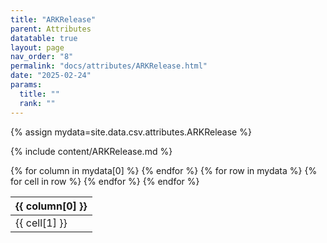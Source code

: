 ```yaml
---
title: "ARKRelease"
parent: Attributes
datatable: true
layout: page
nav_order: "8"
permalink: "docs/attributes/ARKRelease.html"
date: "2025-02-24"
params:
  title: ""
  rank: ""
---
```

{% assign mydata=site.data.csv.attributes.ARKRelease %} 

{% include content/ARKRelease.md %}

<table id="myTable" class="display" style="width:100%">
    <thead>
    {% for column in mydata[0] %}
        <th>{{ column[0] }}</th>
    {% endfor %}
    </thead>
    <tbody>
    {% for row in mydata %}
        <tr>
        {% for cell in row %}
            <td>{{ cell[1] }}</td>
        {% endfor %}
        </tr>
    {% endfor %}
    </tbody>
</table>
<script type="text/javascript">
  $(document).ready(function () {
    $('#myTable').DataTable({
      responsive: true,
      deferRender: false,
      paging: false,
      order: [],
    });
  });
</script>
